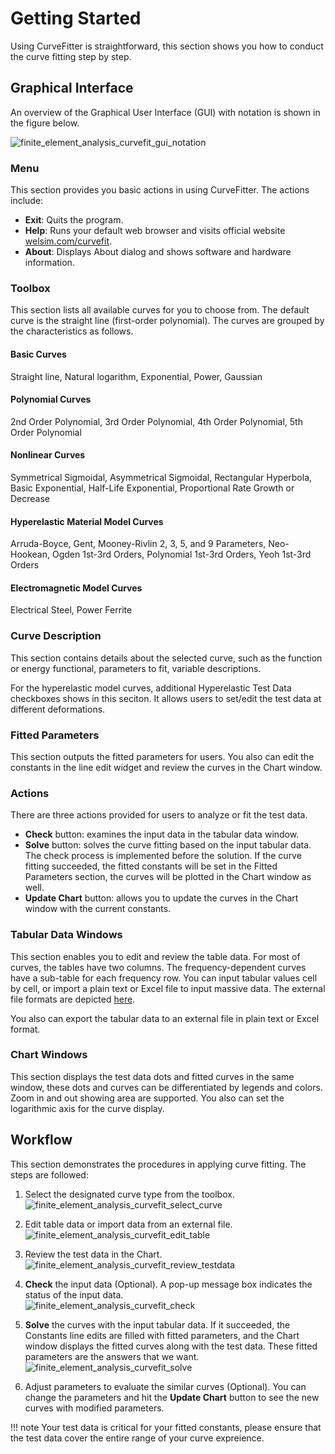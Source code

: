 # Getting Started
Using CurveFitter is straightforward, this section shows you how to conduct the curve fitting step by step. 

## Graphical Interface
An overview of the Graphical User Interface (GUI) with notation is shown in the figure below.

![finite_element_analysis_curvefit_gui_notation](../img/curvefitter/curve_fitter_overview_notation.png "CurveFitter user interface with notation")

### Menu
This section provides you basic actions in using CurveFitter. The actions include:

* **Exit**: Quits the program.
* **Help**: Runs your default web browser and visits official website [welsim.com/curvefit](https://welsim.com/curvefit).
* **About**: Displays About dialog and shows software and hardware information.

### Toolbox
This section lists all available curves for you to choose from. The default curve is the straight line (first-order polynomial). The curves are grouped by the characteristics as follows.  

#### Basic Curves
Straight line, Natural logarithm, Exponential, Power, Gaussian

#### Polynomial Curves
2nd Order Polynomial, 3rd Order Polynomial, 4th Order Polynomial, 5th Order Polynomial

#### Nonlinear Curves
Symmetrical Sigmoidal, Asymmetrical Sigmoidal, Rectangular Hyperbola, Basic Exponential, Half-Life Exponential, Proportional Rate Growth or Decrease

#### Hyperelastic Material Model Curves
Arruda-Boyce, Gent, Mooney-Rivlin 2, 3, 5, and 9 Parameters, Neo-Hookean, Ogden 1st-3rd Orders, Polynomial 1st-3rd Orders, Yeoh 1st-3rd Orders

#### Electromagnetic Model Curves
Electrical Steel, Power Ferrite

### Curve Description
This section contains details about the selected curve, such as the function or energy functional, parameters to fit, variable descriptions. 

For the hyperelastic model curves, additional Hyperelastic Test Data checkboxes shows in this seciton. It allows users to set/edit the test data at different deformations. 

### Fitted Parameters
This section outputs the fitted parameters for users. You also can edit the constants in the line edit widget and review the curves in the Chart window.

### Actions
There are three actions provided for users to analyze or fit the test data.

* **Check** button: examines the input data in the tabular data window. 
* **Solve** button: solves the curve fitting based on the input tabular data. The check process is implemented before the solution. If the curve fitting succeeded, the fitted constants will be set in the Fitted Parameters section, the curves will be plotted in the Chart window as well. 
* **Update Chart** button: allows you to update the curves in the Chart window with the current constants.

### Tabular Data Windows
This section enables you to edit and review the table data. For most of curves, the tables have two columns. The frequency-dependent curves have a sub-table for each frequency row. You can input tabular values cell by cell, or import a plain text or Excel file to input massive data. The external file formats are depicted [here](curvefit_io.md). 

You also can export the tabular data to an external file in plain text or Excel format.

### Chart Windows
This section displays the test data dots and fitted curves in the same window, these dots and curves can be differentiated by legends and colors. Zoom in and out showing area are supported. You also can set the logarithmic axis for the curve display.


## Workflow

This section demonstrates the procedures in applying curve fitting. The steps are followed:

1. Select the designated curve type from the toolbox. <br>
![finite_element_analysis_curvefit_select_curve](../img/curvefitter/curve_fitter_select_curve.png "Select a curve type from the toolbox")

2. Edit table data or import data from an external file.<br>
![finite_element_analysis_curvefit_edit_table](../img/curvefitter/curve_fitter_edit_table.png "Edit tabular data for curve fitting")

3. Review the test data in the Chart.<br>
![finite_element_analysis_curvefit_review_testdata](../img/curvefitter/curve_fitter_review_testdata.png "Review the chart for the input data")

4. **Check** the input data (Optional). A pop-up message box indicates the status of the input data.<br>
![finite_element_analysis_curvefit_check](../img/curvefitter/curve_fitter_check.png "Check the input data")

5. **Solve** the curves with the input tabular data. If it succeeded, the Constants line edits are filled with fitted parameters, and the Chart window displays the fitted curves along with the test data. These fitted parameters are the answers that we want.<br>
![finite_element_analysis_curvefit_solve](../img/curvefitter/curve_fitter_solve.png "Solve the curve fitting for selected curve and input data")

6. Adjust parameters to evaluate the similar curves (Optional). You can change the parameters and hit the **Update Chart** button to see the new curves with modified parameters. 


!!! note
    Your test data is critical for your fitted constants, please ensure that the test data cover the entire range of your curve expreience.








